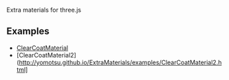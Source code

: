 Extra materials for three.js

## Examples

- [ClearCoatMaterial](http://yomotsu.github.io/ExtraMaterials/examples/ClearCoatMaterial.html)
- [ClearCoatMaterial2](http://yomotsu.github.io/ExtraMaterials/examples/ClearCoatMaterial2.html]
